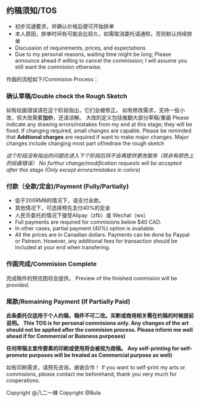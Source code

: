 
## 约稿须知/TOS

- 初步沟通要求，并确认价格后便可开始排单
- 本人原因，排单时间有可能会比较久，如需取消委托请通知，否则默认持续排单
- Discussion of requirements, prices, and expectations 
- Due to my personal reasons, waiting time might be long; Please announce ahead if willing to cancel the commission; I will assume you still want the commision otherwise.

作画的流程如下/Commision Process：
### 确认草稿/Double check the Rough Sketch

如有绘画错误请在这个阶段指出，它们会被修正。
如有修改需求，支持一些小改，但大改需要**加价**，还请谅解。
大改的定义包括推翻大部分草稿/重画
Please indicate any drawing errors/mistakes from my end at this stage; they will be fixed.
If changing required, small changes are capable. Please be reminded that **Addtional charges** are required if want to make major changes.
Major changes include changing most part of/redraw the rough sketch


*这个阶段没有指出的问题在进入下个阶段后将不会再提供更改服务（除非有颜色上的绘画错误）*
*No furthur change/modification requests will be accepted after this stage (Only except errors/mistakes in colors)*

### 付款（全款/定金)/Payment (Fully/Partially)

- 低于200RMB的情况下，请支付全款。
- 其他情况下，可选择预先支付40%的定金
- 人民币委托的情况下接受Alipay（zfb）或 Wechat（wx）
- Full payments are required for commisions below $40 CAD.
- In other cases, partial payment (40%) option is avaliable.
- All the prices are in Canadian dollars. Payments can be done by Paypal or Patreon. However, any additional fees for transaction should be included at your end when transfering.

### 作画完成/Commision Complete

完成稿件的预览图将会提供。
Preview of the finished commision will be provided.

### 尾款/Remaining Payment (If Partially Paid)

**此条委托仅适用于个人约稿，稿件不可二改。买断或商用相关需在约稿的时候提前说明。**
**This TOS is for personal commisions only. Any changes of the art should not be applied after the commision process. Please inform me well ahead if for Commercial or Buisness purposes)**

**任何带稿主宣传要素的印刷或使用将会被视为商稿。**
**Any self-printing for self-promote purposes will be treated as Commercial purpose as well)**

如有印刷需求，请预先咨询，谢谢合作！
If you want to self-print my arts or commisions, please contact me beforehand, thank you very much for cooperations.


Copyright @八二一辣
Copyright @Bula
